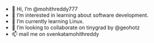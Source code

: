 - 👋 Hi, I’m @mohithreddy777
- 👀 I’m interested in learning about software development.
- 🌱 I’m currently learning Linux.
- 💞️ I’m looking to collaborate on tinygrad by @geohotz
- 📫 mail me on svenkatamohithreddy
